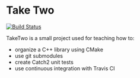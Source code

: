 # Take Two
[![Build Status](https://travis-ci.com/jeffmm/take_two.svg?branch=master)](https://travis-ci.com/jeffmm/take_two)

TakeTwo is a small project used for teaching how to:
* organize a C++ library using CMake
* use git submodules
* create Catch2 unit tests
* use continuous integration with Travis CI
